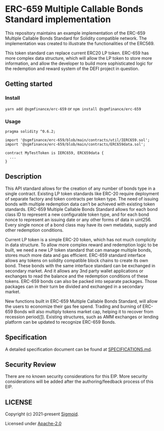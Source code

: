 ERC-659 Multiple Callable Bonds Standard implementation
=============================================

This repository maintains an example implementation of the ERC-659 Multiple Callable Bonds Standard for Solidity compatible network. The implementation was created to illustrate the functionalities of the ERC569.  

This token standard can replace current ERC20 LP token. ERC-659 has more complex data structure, which will allow the LP token to store more information, and allow the developer to build more sophisticated logic for the redemption and reward system of the DEFI project in question.

## Getting started

### Install

`yarn add @sgmfinance/erc-659` or `npm install @sgmfinance/erc-659`

### Usage

```solidity
pragma solidity ^0.6.2;

import '@sgmfinance/erc-659/blob/main/contracts/util/IERC659.sol';
import '@sgmfinance/erc-659/blob/main/contracts/ERC659data.sol';

contract MyTestToken is IERC659, ERC659data {
  ...
}
```



## Description

This API standard allows for the creation of any number of bonds type in a single contract. Existing LP token standards like ERC-20 require deployment of separate factory and token contracts per token type. The need of issuing bonds with multiple redemption data can’t be achieved with existing token standards. ERC-659 Multiple Callable Bonds Standard allows for each bond class ID to represent a new configurable token type, and for each bond nonce to represent an issuing date or any other forms of data in uint256. Every single nonce of a bond class may have its own metadata, supply and other redemption conditions.

Current LP token is a simple ERC-20 token, which has not much complicity in data structure. To allow more complex reward and redemption logic to be built, we need a new LP token standard that can manage multiple bonds, stores much more data and gas efficient.  ERC-659 standard interface allows any tokens on solidity compatible block chains to create its own bond. These bonds with the same interface standard can be exchanged in secondary market. And it allows any 3nd party wallet applications or exchanges to read the balance and the redemption conditions of these tokens. ERC-659 bonds can also be packed into separate packages. Those packages can in their turn be divided and exchanged in a secondary market.

New functions built in ERC-659 Multiple Callable Bonds Standard, will allow the users to economize their gas fee spend. Trading and burning of ERC-659 Bonds will also multiply tokens market cap, helping it to recover from recession period[(1)](https://medium.com/coinmonks/the-future-of-algorithmic-stable-coin-13ddbc27485). Existing structures, such as AMM exchanges or lending platform can be updated to recognize ERC-659 Bonds.

## Specification

A detailed specification document can be found at [SPECIFICATIONS.md](<https://github.com/sgmfinance/erc-659/blob/main/SPECIFICATIONS.md>).

## Security Review

There are no known security considerations for this EIP. More security considerations will be added after the authoring/feedback process of this EIP.

## LICENSE

Copyright (c) 2021-present [Sigmoid](https://SGM.finance).

Licensed under [Apache-2.0](./LICENSE)
